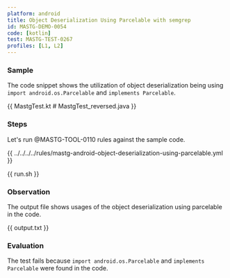 ```yaml
---
platform: android
title: Object Deserialization Using Parcelable with semgrep
id: MASTG-DEMO-0054
code: [kotlin]
test: MASTG-TEST-0267
profiles: [L1, L2]
---
```


### Sample

The code snippet shows the utilization of object deserialization being using `import android.os.Parcelable` and `implements Parcelable`.

{{ MastgTest.kt # MastgTest_reversed.java }}

### Steps

Let's run @MASTG-TOOL-0110 rules against the sample code.

{{ ../../../../rules/mastg-android-object-deserialization-using-parcelable.yml }}

{{ run.sh }}

### Observation

The output file shows usages of the object deserialization using parcelable in the code.

{{ output.txt }}

### Evaluation

The test fails because `import android.os.Parcelable` and `implements Parcelable` were found in the code.
